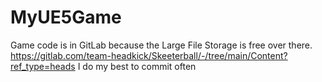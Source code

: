 # MyUE5Game
Game code is in GitLab because the Large File Storage is free over there. 
https://gitlab.com/team-headkick/Skeeterball/-/tree/main/Content?ref_type=heads
I do my best to commit often
